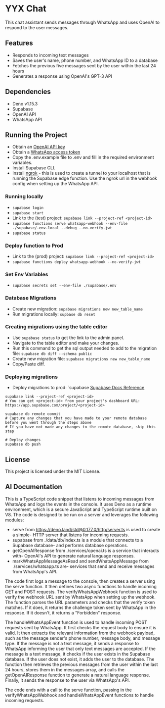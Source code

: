 # YYX Chat
This chat assistant sends messages through WhatsApp and uses OpenAI to respond to the user messages.

## Features
  - Responds to incoming text messages
  - Saves the user's name, phone number, and WhatsApp ID to a database
  - Fetches the previous five messages sent by the user within the last 24 hours
  - Generates a response using OpenAI's GPT-3 API

## Dependencies
  - Deno v1.15.3
  - Supabase
  - OpenAI API
  - WhatsApp API

## Running the Project
  - Obtain an [OpenAI API key](https://platform.openai.com/account/api-keys)
  - Obtain a [WhatsApp access token](https://developers.facebook.com/docs/whatsapp/cloud-api/get-started)
  - Copy the .env.example file to .env and fill in the required environment variables.
  - Install Supabase CLI.
  - Install [ngrok](https://ngrok.com/) - this is used to create a tunnel to your localhost that is running the Supabase edge function. Use the ngrok url in the webhook config when setting up the WhatsApp API.

### Running locally
- `supabase login`
- `supabase start`
-  Link to the (test) project: `supabase link --project-ref <project-id>`
- `supabase functions serve whatsapp-webhook --env-file ./supabase/.env.local --debug --no-verify-jwt`
- `supabase status`

### Deploy function to Prod
-  Link to the (prod) project: `supabase link --project-ref <project-id>`
- `supabase functions deploy whatsapp-webhook --no-verify-jwt`
### Set Env Variables 
- `supabase secrets set --env-file ./supabase/.env`

### Database Migrations
- Create new migration: `supabase migrations new new_table_name`
- Run migrations locally: `supbase db reset`

### Creating migrations using the table editor
- Use `supabase status` to get the link to the admin panel.
- Navigate to the table editor and make your changes.
- Run this command to get the sql output needed to add to the migration file: `supabase db diff --schema public`
- Create new migration file: `supabase migrations new new_table_name`
- Copy/Paste diff.

### Deploying migrations
- Deploy migrations to prod: `supabase 
[Supabase Docs Reference](https://supabase.com/docs/guides/getting-started/local-development#deploy-your-project)
```
supabase link --project-ref <project-id>
# You can get <project-id> from your project's dashboard URL: https://app.supabase.com/project/<project-id>

supabase db remote commit
# Capture any changes that you have made to your remote database before you went through the steps above
# If you have not made any changes to the remote database, skip this step

# Deploy changes
supabase db push
```

## License

This project is licensed under the MIT License.


## AI Documentation

This is a TypeScript code snippet that listens to incoming messages from WhatsApp and logs the events in the console. It uses Deno as a runtime environment, which is a secure JavaScript and TypeScript runtime built on V8. The code is designed to be run on a server and leverages the following modules:

  - serve from https://deno.land/std@0.177.0/http/server.ts is used to create a simple- HTTP server that listens for incoming requests.
  - supabase from ./data/db/index.ts is a module that connects to a Supabase database- and performs database operations.
  - getOpenAIResponse from ./services/openai.ts is a service that interacts with- OpenAI's API to generate natural language responses.
  - markWhatsAppMessageAsRead and sendWhatsAppMessage from ./services/whatsapp.ts are- services that send and receive messages from WhatsApp's API.

The code first logs a message to the console, then creates a server using the serve function. It then defines two async functions to handle incoming GET and POST requests. The verifyWhatsAppWebhook function is used to verify the webhook URL sent by WhatsApp when setting up the webhook. The function parses the URL parameters and checks that the verify token matches. If it does, it returns the challenge token sent by WhatsApp in the response. If it doesn't, it returns a "Forbidden" response.

The handleWhatsAppEvent function is used to handle incoming POST requests sent by WhatsApp. It first checks the request body to ensure it is valid. It then extracts the relevant information from the webhook payload, such as the message sender's phone number, message body, and message type. If the message is not a text message, it sends a response to WhatsApp informing the user that only text messages are accepted. If the message is a text message, it checks if the user exists in the Supabase database. If the user does not exist, it adds the user to the database. The function then retrieves the previous messages from the user within the last 24 hours, stores them in the messages array, and calls the getOpenAIResponse function to generate a natural language response. Finally, it sends the response to the user via WhatsApp's API.

The code ends with a call to the serve function, passing in the verifyWhatsAppWebhook and handleWhatsAppEvent functions to handle incoming requests.